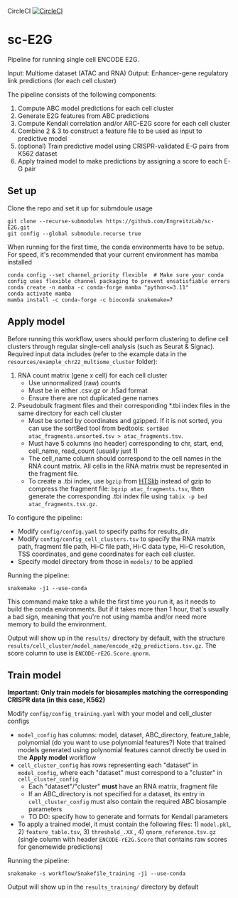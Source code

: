 CircleCI [![CircleCI](https://dl.circleci.com/status-badge/img/gh/EngreitzLab/sc-E2G.svg?style=svg)](https://app.circleci.com/pipelines/github/EngreitzLab/sc-E2G?branch=main)

# sc-E2G
Pipeline for running single cell ENCODE E2G.

Input: Multiome dataset (ATAC and RNA)
Output: Enhancer-gene regulatory link predictions (for each cell cluster)

The pipeline consists of the following components:
1. Compute ABC model predictions for each cell cluster
2. Generate E2G features from ABC predictions
3. Compute Kendall correlation and/or ARC-E2G score for each cell cluster
4. Combine 2 & 3 to construct a feature file to be used as input to predictive model
5. (optional) Train predictive model using CRISPR-validated E-G pairs from K562 dataset
6. Apply trained model to make predictions by assigning a score to each E-G pair

## Set up
Clone the repo and set it up for submdoule usage
```
git clone --recurse-submodules https://github.com/EngreitzLab/sc-E2G.git
git config --global submodule.recurse true
```

When running for the first time, the conda environments have to be setup.
For speed, it's recommended that your current environment has mamba installed

```
conda config --set channel_priority flexible  # Make sure your conda config uses flexible channel packaging to prevent unsatisfiable errors
conda create -n mamba -c conda-forge mamba "python<=3.11"
conda activate mamba
mamba install -c conda-forge -c bioconda snakemake=7
```

## Apply model
Before running this workflow, users should perform clustering to define cell clusters through regular single-cell analysis (such as Seurat & Signac).
Required input data includes (refer to the example data in the `resources/example_chr22_multiome_cluster` folder):
1. RNA count matrix (gene x cell) for each cell cluster
	- Use unnormalized (raw) counts
	- Must be in either .csv.gz or .h5ad format
	- Ensure there are not duplicated gene names
2. Pseudobulk fragment files and their corresponding *.tbi index files in the same directory for each cell cluster
	- Must be sorted by coordinates and gzipped. If it is not sorted, you can use the sortBed tool from bedtools: `sortBed atac_fragments.unsorted.tsv > atac_fragments.tsv`.
	- Must have 5 columns (no header) corresponding to chr, start, end, cell_name, read_count (usually just 1)
	- The cell_name column should correspond to the cell names in the RNA count matrix. All cells in the RNA matrix must be represented in the fragment file. 
	- To create a .tbi index, use `bgzip` from [HTSlib](https://github.com/samtools/htslib) instead of gzip to compress the fragment file: `bgzip atac_fragments.tsv`, then generate the corresponding .tbi index file using `tabix -p bed atac_fragments.tsv.gz`.

To configure the pipeline:
- Modify `config/config.yaml` to specify paths for results_dir.
- Modify `config/config_cell_clusters.tsv` to specify the RNA matrix path, fragment file path, Hi-C file path, Hi-C data type, Hi-C resolution, TSS coordinates, and gene coordinates for each cell cluster.
- Specify model directory from those in `models/` to be applied



Running the pipeline:
```
snakemake -j1 --use-conda
```
This command make take a while the first time you run it, as it needs to build the conda environments. 
But if it takes more than 1 hour, that's usually a bad sign, meaning that you're not using mamba and/or need more memory to build the environment.

Output will show up in the `results/` directory by default, with the structure `results/cell_cluster/model_name/encode_e2g_predictions.tsv.gz`. The score column to use is `ENCODE-rE2G.Score.qnorm`. 

## Train model

**Important: Only train models for biosamples matching the corresponding CRISPR data (in this case, K562)**

Modify `config/config_training.yaml` with your model and cell_cluster configs
- `model_config` has columns: model, dataset, ABC_directory, feature_table, polynomial (do you want to use polynomial features?) 
Note that trained models generated using polynomial features cannot directly be used in the **Apply model** workflow
- `cell_cluster_config` has rows representing each "dataset"  in `model_config`, where each "dataset" must correspond to a "cluster" in `cell_cluster_config`
    - Each "dataset"/"cluster" **must** have an RNA matrix, fragment file
    - If an ABC_directory is not specified for a dataset, its entry in `cell_cluster_config` must also contain the required ABC biosample parameters
    - TO DO: specify how to generate and formats for Kendall parameters
- To apply a trained model, it must contain the following files: 1) `model.pkl`, 2) `feature_table.tsv`, 3) `threshold_.XX` , 4) `qnorm_reference.tsv.gz` (single column with header `ENCODE-rE2G.Score` that contains raw scores for genomewide predictions)

Running the pipeline:
```
snakemake -s workflow/Snakefile_training -j1 --use-conda
```
Output will show up in the `results_training/` directory by default
